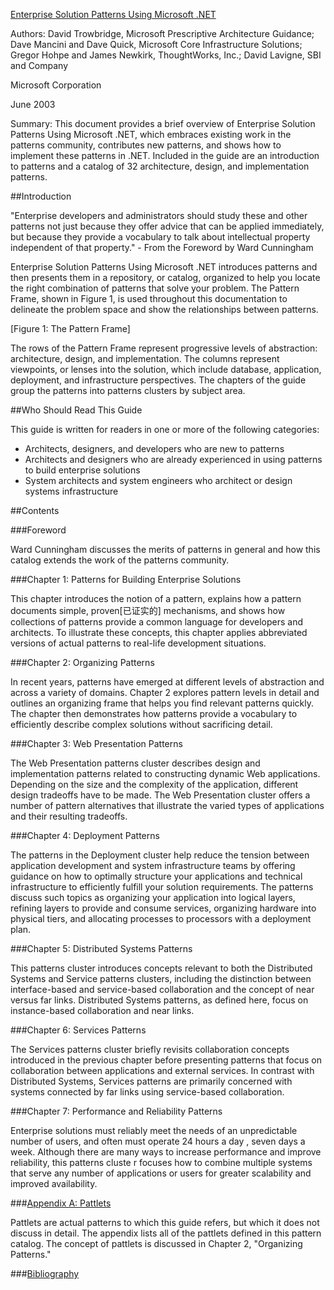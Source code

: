 ﻿[Enterprise Solution Patterns Using Microsoft .NET](https://msdn.microsoft.com/en-us/library/ff647095.aspx)

Authors: David Trowbridge, Microsoft Prescriptive Architecture Guidance; Dave Mancini and Dave Quick, 
Microsoft Core Infrastructure Solutions; Gregor Hohpe and James Newkirk, ThoughtWorks, Inc.; 
David Lavigne, SBI and Company

Microsoft Corporation

June 2003

Summary: This document provides a brief overview of Enterprise Solution Patterns Using Microsoft .NET, which embraces
 existing work in the patterns community, contributes new patterns, and shows how to implement these patterns in .NET.
 Included in the guide are an introduction to patterns and a catalog of 32 architecture, design, and implementation patterns.


##Introduction 

"Enterprise developers and administrators should study these and other patterns not just because they offer advice
 that can be applied immediately, but because they provide a vocabulary to talk about intellectual property independent
 of that property." - From the Foreword by Ward Cunningham


Enterprise Solution Patterns Using Microsoft .NET introduces patterns and then presents them in a repository,
 or catalog, organized to help you locate the right combination of patterns that solve your problem. The Pattern 
Frame, shown in Figure 1, is used throughout this documentation to delineate the problem space and show the relationships
 between patterns.

[Figure 1: The Pattern Frame]

The rows of the Pattern Frame represent progressive levels of abstraction: architecture, design, and implementation. 
The columns represent viewpoints, or lenses into the solution, which include database, application, deployment, and 
infrastructure perspectives. The chapters of the guide group the patterns into patterns clusters by subject area.

##Who Should Read This Guide 

This guide is written for readers in one or more of the following categories:

* Architects, designers, and developers who are new to patterns
* Architects and designers who are already experienced in using patterns to build enterprise solutions
* System architects and system engineers who architect or design systems infrastructure

##Contents 

###Foreword

Ward Cunningham discusses the merits of patterns in general and how this catalog extends the work of 
the patterns community.

###Chapter 1: Patterns for Building Enterprise Solutions

This chapter introduces the notion of a pattern, explains how a pattern documents simple, proven[已证实的] mechanisms,
 and shows how collections of patterns provide a common language for developers and architects. To illustrate 
these concepts, this chapter applies abbreviated versions of actual patterns to real-life development situations. 

###Chapter 2: Organizing Patterns

In recent years, patterns have emerged at different levels of abstraction and across a variety of domains. Chapter 2
 explores pattern levels in detail and outlines an organizing frame that helps you find relevant patterns quickly. 
The chapter then demonstrates how patterns provide a vocabulary to efficiently describe complex solutions without 
sacrificing detail. 

###Chapter 3: Web Presentation Patterns

The Web Presentation patterns cluster describes design and implementation patterns related to constructing dynamic Web
 applications. Depending on the size and the complexity of the application, different design tradeoffs have to be made.
 The Web Presentation cluster offers a number of pattern alternatives that illustrate the varied types of applications 
and their resulting tradeoffs.


###Chapter 4: Deployment Patterns

The patterns in the Deployment cluster help reduce the tension between application development and system infrastructure 
teams by offering guidance on how to optimally structure your applications and technical infrastructure to efficiently 
fulfill your solution requirements. The patterns discuss such topics as organizing your application into logical layers,
 refining layers to provide and consume services, organizing hardware into physical tiers, and allocating processes to 
processors with a deployment plan.


###Chapter 5: Distributed Systems Patterns

This patterns cluster introduces concepts relevant to both the Distributed Systems and Service patterns clusters, 
including the distinction between interface-based and service-based collaboration and the concept of near versus far
 links. Distributed Systems patterns, as defined here, focus on instance-based collaboration and near links. 


###Chapter 6: Services Patterns

The Services patterns cluster briefly revisits collaboration concepts introduced in the previous chapter before presenting
 patterns that focus on collaboration between applications and external services. In contrast with Distributed Systems,
 Services patterns are primarily concerned with systems connected by far links using service-based collaboration. 


###Chapter 7: Performance and Reliability Patterns

Enterprise solutions must reliably meet the needs of an unpredictable number of users, and often must operate 24 hours a day
, seven days a week. Although there are many ways to increase performance and improve reliability, this patterns cluste
r focuses how to combine multiple systems that serve any number of applications or users for greater scalability and improved
 availability. 

###[Appendix A: Pattlets](https://msdn.microsoft.com/en-us/library/ff649898.aspx)

Pattlets are actual patterns to which this guide refers, but which it does not discuss in detail. The appendix lists all of the
 pattlets defined in this pattern catalog. The concept of pattlets is discussed in Chapter 2, "Organizing Patterns."

###[Bibliography](https://msdn.microsoft.com/en-us/library/ff649146.aspx)
